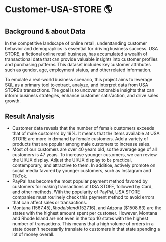 # Customer-USA-STORE 🌎

## Background & about Data

In the competitive landscape of online retail, understanding customer behavior and demographics is essential for driving business success. USA STORE, a fictional online retail business, has accumulated a wealth of transactional data that can provide valuable insights into customer profiles and purchasing patterns. This dataset includes key customer attributes such as gender, age, employment status, and other related information.

To emulate a real-world business scenario, this project aims to leverage SQL as a primary tool to extract, analyze, and interpret data from USA STORE’s transactions. The goal is to uncover actionable insights that can inform business strategies, enhance customer satisfaction, and drive sales growth.

## Result Analysis
- Customer data reveals that the number of female customers exceeds that of male customers by 19%.  It means that the items available at USA STORE are more in demand by female customers. Add a variety of products that are popular among male customers to increase sales.
- Most of our customers are over 40 years old, so the average age of all customers is 47 years. To increase younger customers, we can review the UI/UX display. Adjust the UI/UX display to be practical, contemporary, and attractive to them. In addition, actively promote on social media favored by younger customers, such as Instagram and TikTok.
- PayPal has become the most popular payment method favored by customers for making transactions at USA STORE, followed by Card, and other methods. With the popularity of PayPal, USA STORE companies must routinely check this payment method to avoid errors that can affect sales or transactions.
- Montana ($1567.45), Rhode Island ($1527.16), and Arizona ($1508.63) are the states with the highest amount spent per customer. However, Montana and Rhode Island are not even in the top 10 states with the highest number of transactions. This means that a high volume of orders in a state doesn't necessarily translate to customers in that state spending a lot of money overall.

